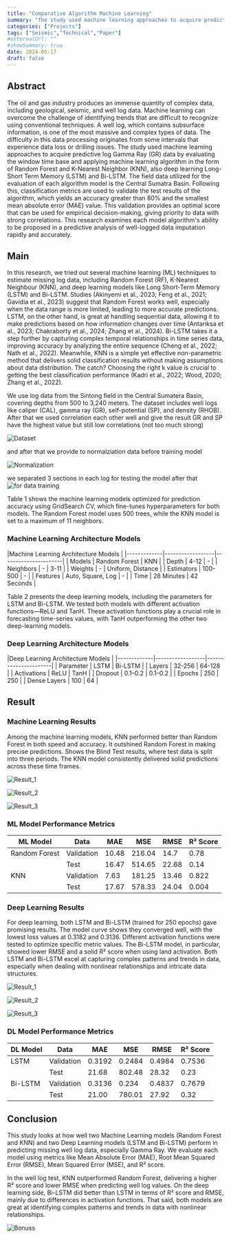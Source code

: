 ```yaml
---
title: "Comparative Algorithm Machine Learning"
summary: "The study used machine learning approaches to acquire predictive log Gamma Ray (GR) data by evaluating the window time base and applying machine learning algorithm in the form of Random Forest and K-Nearest Neighbor (KNN), also deep learning Long-Short Term Memory (LSTM) and Bi-LSTM."
categories: ["Projects"]
tags: ["Seismic","Technical","Paper"]
#externalUrl: ""
#showSummary: true
date: 2024-05-17
draft: false
---
```


## Abstract
The oil and gas industry produces an immense quantity of complex data, including geological, seismic, and well log data. Machine learning can overcome the challenge of identifying trends that are difficult to recognize using conventional techniques. A well log, which contains subsurface information, is one of the most massive and complex types of data. The difficulty in this data processing originates from some intervals that experience data loss or drilling issues. The study used machine learning approaches to acquire predictive log Gamma Ray (GR) data by evaluating the window time base and applying machine learning algorithm in the form of Random Forest and K-Nearest Neighbor (KNN), also deep learning Long-Short Term Memory (LSTM) and Bi-LSTM. The field data utilized for the evaluation of each algorithm model is the Central Sumatra Basin. Following this, classification metrics are used to validate the test results of the algorithm, which yields an accuracy greater than 80% and the smallest mean absolute error (MAE) value. This validation provides an optimal score that can be used for empirical decision-making, giving priority to data with strong correlations. This research examines each model algorithm's ability to be proposed in a predictive analysis of well-logged data imputation rapidly and accurately.
 
## Main
In this research, we tried out several machine learning (ML) techniques to estimate missing log data, including Random Forest (RF), K-Nearest Neighbour (KNN), and deep learning models like Long Short-Term Memory (LSTM) and Bi-LSTM. Studies (Akinyemi et al., 2023; Feng et al., 2021; Gavidia et al., 2023) suggest that Random Forest works well, especially when the data range is more limited, leading to more accurate predictions. LSTM, on the other hand, is great at handling sequential data, allowing it to make predictions based on how information changes over time (Antariksa et al., 2023; Chakraborty et al., 2024; Zhang et al., 2024). Bi-LSTM takes it a step further by capturing complex temporal relationships in time series data, improving accuracy by analyzing the entire sequence (Cheng et al., 2022; Nath et al., 2022). Meanwhile, KNN is a simple yet effective non-parametric method that delivers solid classification results without making assumptions about data distribution. The catch? Choosing the right k value is crucial to getting the best classification performance (Kadri et al., 2022; Wood, 2020; Zhang et al., 2022).

We use log data from the Sintong field in the Central Sumatera Basin, covering depths from 500 to 3,240 meters. The dataset includes well logs like caliper (CAL), gamma ray (GR), self-potential (SP), and density (RHOB). After that we used correlation each other well and give the result GR and SP have the highest value but still low correlations (not too much strong)

![Dataset](img/P-6_IPA.png)

and after that we provide to normalziation data before training model

![Normalization](img/P-7_IPA.png)

we separated 3 sections in each log for testing the model after that
![for data training](img/P-1_IPA.png)

Table 1 shows the machine learning models optimized for prediction accuracy using GridSearch CV, which fine-tunes hyperparameters for both models. The Random Forest model uses 500 trees, while the KNN model is set to a maximum of 11 neighbors.

### Machine Learning Architecture Models  
|Machine Learning Architecture Models  |
|-------------|------------------|----------------------|
| Models    | Random Forest     | KNN                  |
| Depth       | 4-12             | -                    |
| Neighbors   | -                | 3-11                 |
| Weights     | -                | Uniform, Distance   |
| Estimators  | 100-500          | -                    |
| Features    | Auto, Square, Log | -                    |
| Time        | 28 Minutes        | 42 Seconds           |




Table 2 presents the deep learning models, including the parameters for LSTM and Bi-LSTM. We tested both models with different activation functions—ReLU and TanH. These activation functions play a crucial role in forecasting time-series values, with TanH outperforming the other two deep-learning models.

### Deep Learning Architecture Models  
|Deep Learning Architecture Models  |
|-------------|------------------|----------------------|
| Parameter      | LSTM    | Bi-LSTM  |
| Layers       | 32-256  | 64-128  |
| Activations  | ReLU    | TanH    |
| Dropout      | 0.1–0.2 | 0.1–0.2 |
| Epochs       | 250     | 250     |
| Dense Layers | 100     | 64      |


## Result
### Machine Learning Results
Among the machine learning models, KNN performed better than Random Forest in both speed and accuracy. It outshined Random Forest in making precise predictions. Shows the Blind Test results, where test data is split into three periods. The KNN model consistently delivered solid predictions across these time frames.

![Result_1](img/P-8_IPA.png)

![Result_2](img/P-9_IPA.png)

![Result_3](img/P-10_IPA.png)

### ML Model Performance Metrics  

| ML Model       | Data        | MAE   | MSE    | RMSE  | R² Score |
|---------------|------------|-------|--------|-------|----------|
| Random Forest | Validation | 10.48 | 216.04 | 14.7  | 0.78     |
|               | Test       | 16.47 | 514.65 | 22.68 | 0.14     |
| KNN           | Validation | 7.63  | 181.25 | 13.46 | 0.822    |
|               | Test       | 17.67 | 578.33 | 24.04 | 0.004    |

### Deep Learning Results
For deep learning, both LSTM and Bi-LSTM (trained for 250 epochs) gave promising results. The model curve shows they converged well, with the lowest loss values at 0.3182 and 0.3136. Different activation functions were tested to optimize specific metric values. The Bi-LSTM model, in particular, showed lower RMSE and a solid R² score when using land activation. Both LSTM and Bi-LSTM excel at capturing complex patterns and trends in data, especially when dealing with nonlinear relationships and intricate data structures.

![Result_1](img/P-11_IPA.png)

![Result_2](img/P-12_IPA.png)

![Result_3](img/P-13_IPA.png)

### DL Model Performance Metrics  

| DL Model  | Data        | MAE    | MSE    | RMSE   | R² Score |
|-----------|------------|--------|--------|--------|----------|
| LSTM      | Validation | 0.3192 | 0.2484 | 0.4984 | 0.7536   |
|           | Test       | 21.68  | 802.48 | 28.32  | 0.23     |
| Bi-LSTM   | Validation | 0.3136 | 0.234  | 0.4837 | 0.7679   |
|           | Test       | 21.00  | 780.01 | 27.92  | 0.32     |

## Conclusion
This study looks at how well two Machine Learning models (Random Forest and KNN) and two Deep Learning models (LSTM and Bi-LSTM) perform in predicting missing well log data, especially Gamma Ray. We evaluate each model using metrics like Mean Absolute Error (MAE), Root Mean Squared Error (RMSE), Mean Squared Error (MSE), and R² score.

In the well log test, KNN outperformed Random Forest, delivering a higher R² score and lower RMSE when predicting well log values. On the deep learning side, Bi-LSTM did better than LSTM in terms of R² score and RMSE, mainly due to differences in activation functions. That said, both models are great at identifying complex patterns and trends in data with nonlinear relationships.

![Bonuss](img/_OP27386.jpg)